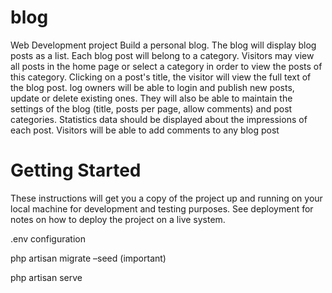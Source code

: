 # blog
Web Development project
Build a personal blog. The blog will display blog posts as a list. Each blog post will belong to a category. Visitors may view all posts in the home page or select a category in order to view the posts of this category. Clicking on a post's title, the visitor will view the full text of the blog post.
log owners will be able to login and publish new posts, update or delete existing ones. They will also be able to maintain the settings of the blog (title, posts per page, allow comments) and post categories. Statistics data should be displayed about the impressions of each post.
Visitors will be able to add comments to any blog post
# Getting Started
These instructions will get you a copy of the project up and running on your local machine for development and testing purposes. See deployment for notes on how to deploy the project on a live system.

.env configuration

php artisan migrate –seed (important)

php artisan serve
